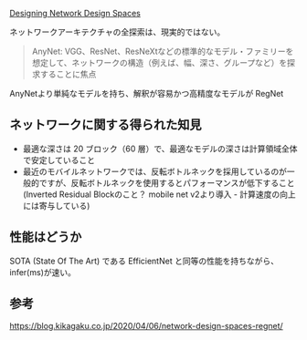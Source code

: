 [Designing Network Design Spaces](https://arxiv.org/pdf/2003.13678.pdf)


ネットワークアーキテクチャの全探索は、現実的ではない。
> AnyNet: VGG、ResNet、ResNeXtなどの標準的なモデル・ファミリーを想定して、ネットワークの構造（例えば、幅、深さ、グループなど）を探求することに焦点

AnyNetより単純なモデルを持ち、解釈が容易かつ高精度なモデルが RegNet

## ネットワークに関する得られた知見

+ 最適な深さは 20 ブロック（60 層）で、最適なモデルの深さは計算領域全体で安定していること
+ 最近のモバイルネットワークでは、反転ボトルネックを採用しているのが一般的ですが、反転ボトルネックを使用するとパフォーマンスが低下すること (Inverted Residual Blockのこと？ mobile net v2より導入 - 計算速度の向上には寄与している)

## 性能はどうか

SOTA (State Of The Art) である EfficientNet と同等の性能を持ちながら、infer(ms)が速い。

## 参考
https://blog.kikagaku.co.jp/2020/04/06/network-design-spaces-regnet/
